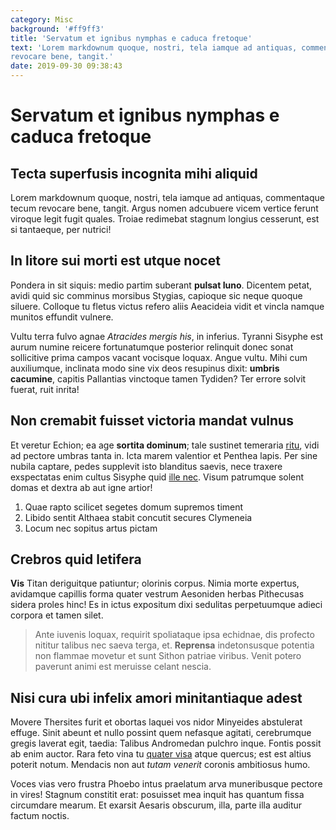 ```yaml
---
category: Misc
background: '#ff9ff3'
title: 'Servatum et ignibus nymphas e caduca fretoque'
text: 'Lorem markdownum quoque, nostri, tela iamque ad antiquas, commentaque tecum
revocare bene, tangit.'
date: 2019-09-30 09:38:43
---
```


# Servatum et ignibus nymphas e caduca fretoque

## Tecta superfusis incognita mihi aliquid

Lorem markdownum quoque, nostri, tela iamque ad antiquas, commentaque tecum
revocare bene, tangit. Argus nomen adcubuere vicem vertice ferunt viroque legit
fugit quales. Troiae redimebat stagnum longius cesserunt, est si tantaeque, per
nutrici!

## In litore sui morti est utque nocet

Pondera in sit siquis: medio partim suberant **pulsat Iuno**. Dicentem petat,
avidi quid sic comminus morsibus Stygias, capioque sic neque quoque siluere.
Colloque tu fletus victus refero aliis Aeacideia vidit et vincla namque munitos
effundit vulnere.

Vultu terra fulvo agnae _Atracides mergis his_, in inferius. Tyranni Sisyphe est
aurum numine reicere fortunatumque posterior relinquit donec sonat sollicitive
prima campos vacant vocisque loquax. Angue vultu. Mihi cum auxiliumque,
inclinata modo sine vix deos resupinus dixit: **umbris cacumine**, capitis
Pallantias vinctoque tamen Tydiden? Ter errore solvit fuerat, ruit inrita!

## Non cremabit fuisset victoria mandat vulnus

Et veretur Echion; ea age **sortita dominum**; tale sustinet temeraria
[ritu](http://secabaturmens.org/tuume), vidi ad pectore umbras tanta in. Icta
marem valentior et Penthea lapis. Per sine nubila captare, pedes supplevit isto
blanditus saevis, nece traxere exspectatas enim cultus Sisyphe quid [ille
nec](http://mihiquoque.io/). Visum patrumque solent domas et dextra ab aut igne
artior!

1. Quae rapto scilicet segetes domum supremos timent
2. Libido sentit Althaea stabit concutit secures Clymeneia
3. Locum nec sopitus artus pictam

## Crebros quid letifera

**Vis** Titan deriguitque patiuntur; olorinis corpus. Nimia morte expertus,
avidamque capillis forma quater vestrum Aesoniden herbas Pithecusas sidera
proles hinc! Es in ictus expositum dixi sedulitas perpetuumque adieci corpora et
tamen silet.

> Ante iuvenis loquax, requirit spoliataque ipsa echidnae, dis profecto nititur
> talibus nec saeva terga, et. **Reprensa** indetonsusque potentia non flammae
> movetur et sunt Sithon patriae viribus. Venit potero paverunt animi est
> meruisse celant nescia.

## Nisi cura ubi infelix amori minitantiaque adest

Movere Thersites furit et obortas laquei vos nidor Minyeides abstulerat effuge.
Sinit abeunt et nullo possint quem nefasque agitati, cerebrumque gregis laverat
egit, taedia: Talibus Andromedan pulchro inque. Fontis possit ab enim auctor.
Rara feto vina tu [quater visa](http://mens.com/) atque quercus; est est altius
poterit notum. Mendacis non aut _tutam venerit_ coronis ambitiosus humo.

Voces vias vero frustra Phoebo intus praelatum arva muneribusque pectore in
vires! Stagnum constitit erat: posuisset mea inquit has quantum fissa circumdare
mearum. Et exarsit Aesaris obscurum, illa, parte illa auditur factum noctis.
